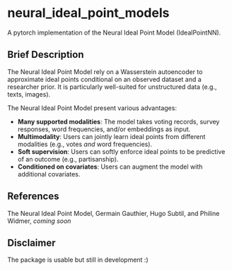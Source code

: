 # neural_ideal_point_models

A pytorch implementation of the Neural Ideal Point Model (IdealPointNN).

## Brief Description

The Neural Ideal Point Model rely on a Wasserstein autoencoder to approximate ideal points conditional on an observed dataset and a researcher prior. It is particularly well-suited for unstructured data (e.g., texts, images).

The Neural Ideal Point Model present various advantages:
- **Many supported modalities**: The model takes voting records, survey responses, word frequencies, and/or embeddings as input.
- **Multimodality**: Users can jointly learn ideal points from different modalities (e.g., votes *and* word frequencies).
- **Soft supervision**: Users can softly enforce ideal points to be predictive of an outcome (e.g., partisanship).
- **Conditioned on covariates**: Users can augment the model with additional covariates. 

## References

The Neural Ideal Point Model, Germain Gauthier, Hugo Subtil, and Philine Widmer, *coming soon*

## Disclaimer

The package is usable but still in development :)
